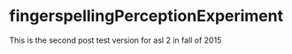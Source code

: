 # fingerspellingPerceptionExperiment
This is the second post test version for asl 2 in fall of 2015
